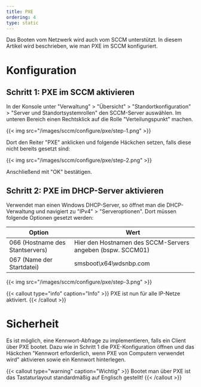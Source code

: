 ```yaml
---
title: PXE
ordering: 4
type: static
---
```


Das Booten vom Netzwerk wird auch vom SCCM unterstützt. In diesem Artikel wird beschrieben, wie man PXE im SCCM konfiguriert.

<!--more-->

# Konfiguration

## Schritt 1: PXE im SCCM aktivieren

In der Konsole unter "Verwaltung" > "Übersicht" > "Standortkonfiguration" > "Server und Standortsystemrollen" den SCCM-Server auswählen. Im unteren Bereich einen Rechtsklick auf die Rolle "Verteilungspunkt" machen.

{{< img src="/images/sccm/configure/pxe/step-1.png" >}}

Dort den Reiter "PXE" anklicken und folgende Häckchen setzen, falls diese nicht bereits gesetzt sind:

{{< img src="/images/sccm/configure/pxe/step-2.png" >}}

Anschließend mit "OK" bestätigen.

## Schritt 2: PXE im DHCP-Server aktivieren

Verwendet man einen Windows DHCP-Server, so öffnet man die DHCP-Verwaltung und navigiert zu "IPv4" > "Serveroptionen". Dort müssen folgende Optionen gesetzt werden:

Option|Wert
------|----
066 (Hostname des Stantservers) | Hier den Hostnamen des SCCM-Servers angeben (bspw. SCCM01)
067 (Name der Startdatei) | smsboot\x64\wdsnbp.com

{{< img src="/images/sccm/configure/pxe/step-3.png" >}}

{{< callout type="info" caption="Info" >}}
    PXE ist nun für alle IP-Netze aktiviert.
{{< /callout >}}

# Sicherheit

Es ist möglich, eine Kennwort-Abfrage zu implementieren, falls ein Client über PXE bootet. Dazu wie in Schritt 1 die PXE-Konfiguration öffnen und das Häckchen "Kennwort erforderlich, wenn PXE von Computern verwendet wird" aktivieren sowie ein Kennwort hinterlegen.

{{< callout type="warning" caption="Wichtig" >}}
    Bootet man über PXE ist das Tastaturlayout standardmäßig auf Englisch gestellt!
{{< /callout >}}